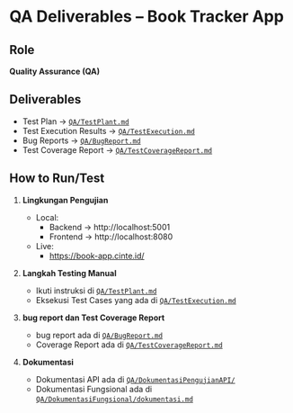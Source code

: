 # QA Deliverables – Book Tracker App

## Role

**Quality Assurance (QA)**

## Deliverables

- Test Plan → [`QA/TestPlant.md`](QA/TestPlant.md)
- Test Execution Results → [`QA/TestExecution.md`](QA/TestExecution.md)
- Bug Reports → [`QA/BugReport.md`](QA/BugReport.md)
- Test Coverage Report → [`QA/TestCoverageReport.md`](QA/TestCoverageReport.md)

## How to Run/Test

1. **Lingkungan Pengujian**

   - Local:
     - Backend → http://localhost:5001
     - Frontend → http://localhost:8080
   - Live:
     - https://book-app.cinte.id/

2. **Langkah Testing Manual**

   - Ikuti instruksi di [`QA/TestPlant.md`](QA/TestPlant.md)
   - Eksekusi Test Cases yang ada di [`QA/TestExecution.md`](QA/TestExecution.md)

3. **bug report dan Test Coverage Report**

   - bug report ada di [`QA/BugReport.md`](QA/BugReport.md)
   - Coverage Report ada di [`QA/TestCoverageReport.md`](QA/TestCoverageReport.md)

4. **Dokumentasi**

   - Dokumentasi API ada di [`QA/DokumentasiPengujianAPI/`](QA/DokumentasiPengujianAPI/)
   - Dokumentasi Fungsional ada di [`QA/DokumentasiFungsional/dokumentasi.md`](QA/DokumentasiFungsional/dokumentasi.md)
